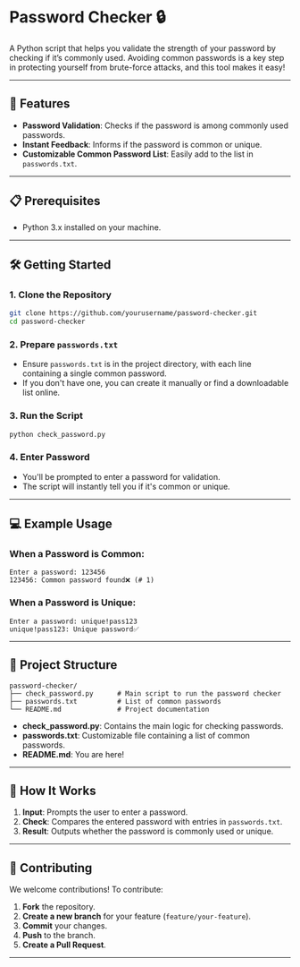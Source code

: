  # Password Checker 🔒

A Python script that helps you validate the strength of your password by checking if it’s commonly used. Avoiding common passwords is a key step in protecting yourself from brute-force attacks, and this tool makes it easy!


---

## 🚀 Features
- **Password Validation**: Checks if the password is among commonly used passwords.
- **Instant Feedback**: Informs if the password is common or unique.
- **Customizable Common Password List**: Easily add to the list in `passwords.txt`.

---

## 📋 Prerequisites
- Python 3.x installed on your machine.

---

## 🛠️ Getting Started

### 1. **Clone the Repository**
   ```bash
   git clone https://github.com/yourusername/password-checker.git
   cd password-checker
   ```

### 2. **Prepare `passwords.txt`**
   - Ensure `passwords.txt` is in the project directory, with each line containing a single common password.
   - If you don't have one, you can create it manually or find a downloadable list online.

### 3. **Run the Script**
   ```bash
   python check_password.py
   ```

### 4. **Enter Password**
   - You'll be prompted to enter a password for validation.
   - The script will instantly tell you if it's common or unique.

---

## 💻 Example Usage

### When a Password is Common:
```plaintext
Enter a password: 123456
123456: Common password found❌ (# 1)
```

### When a Password is Unique:
```plaintext
Enter a password: unique!pass123
unique!pass123: Unique password✅
```

---

## 📁 Project Structure

```plaintext
password-checker/
├── check_password.py      # Main script to run the password checker
├── passwords.txt          # List of common passwords
└── README.md              # Project documentation
```

- **check_password.py**: Contains the main logic for checking passwords.
- **passwords.txt**: Customizable file containing a list of common passwords.
- **README.md**: You are here!

---

## 🌟 How It Works

1. **Input**: Prompts the user to enter a password.
2. **Check**: Compares the entered password with entries in `passwords.txt`.
3. **Result**: Outputs whether the password is commonly used or unique.


---

## 🤝 Contributing

We welcome contributions! To contribute:

1. **Fork** the repository.
2. **Create a new branch** for your feature (`feature/your-feature`).
3. **Commit** your changes.
4. **Push** to the branch.
5. **Create a Pull Request**.


---
